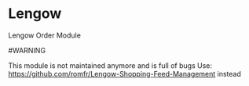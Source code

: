 # Lengow
Lengow Order Module

#WARNING

This module is not maintained anymore and is full of bugs
Use: https://github.com/romfr/Lengow-Shopping-Feed-Management instead

